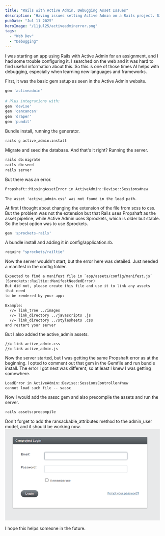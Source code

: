 ```yaml
---
title: "Rails with Active Admin. Debugging Asset Issues"
description: "Having issues setting Active Admin on a Rails project. Simple steps to solve it."
pubDate: "Jul 11 2025"
heroImage: "/11jul25/activeadminerror.png"
tags:
  - "Web Dev"
  - "Debugging"
---
```


I was starting an app using Rails with Active Admin for an assignment, and I had some trouble configuring it. I searched on the web and it was hard to find useful information about this. So this is one of those times AI helps with debugging, especially when learning new languages and frameworks.

First, it was the basic gem setup as seen in the Active Admin website.
```bash
gem 'activeadmin'

# Plus integrations with:
gem 'devise'
gem 'cancancan'
gem 'draper'
gem 'pundit'
```

Bundle install, running the generator.
```bash
rails g active_admin:install
```
Migrate and seed the database. And that's it right? Running the server.
```bash
rails db:migrate
rails db:seed
rails server
```
But there was an error.
```
Propshaft::MissingAssetError in ActiveAdmin::Devise::Sessions#new

The asset 'active_admin.css' was not found in the load path.
```
At first I thought about changing the extension of the file from scss to css. But the problem was not the extension but that Rails uses Propshaft as the asset pipeline, while Active Admin uses Sprockets, which is older but stable.
So the best option was to use Sprockets.
```bash
gem 'sprockets-rails'
```
A bundle install and adding it in config/application.rb.
```bash
require "sprockets/railtie"
```
Now the server wouldn't start, but the error here was detailed. Just needed a manifest in the config folder.
```
Expected to find a manifest file in `app/assets/config/manifest.js`
(Sprockets::Railtie::ManifestNeededError)
But did not, please create this file and use it to link any assets that need
to be rendered by your app:

Example:
  //= link_tree ../images
  //= link_directory ../javascripts .js
  //= link_directory ../stylesheets .css
and restart your server
```
But I also added the active_admin assets.
```
//= link active_admin.css
//= link active_admin.js
```
Now the server started, but I was getting the same Propshaft error as at the beginning. I opted to comment out that gem in the Gemfile and run bundle install.
The error I got next was different, so at least I knew I was getting somewhere.
```
LoadError in ActiveAdmin::Devise::SessionsController#new
cannot load such file -- sassc
```
Now I would add the sassc gem and also precompile the assets and run the server.
```bash
rails assets:precompile
```
Don't forget to add the ransackable_attributes method to the admin_user model, and it should be working now.
![admin login](../../../public/11jul25/activeadminlogin.png)

I hope this helps someone in the future.